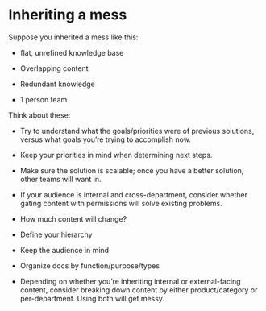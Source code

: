 
# Inheriting a mess



Suppose you inherited a mess like this:

* flat, unrefined knowledge base

* Overlapping content

* Redundant knowledge

* 1 person team

Think about these:

* Try to understand what the goals/priorities were of previous solutions, versus what goals you’re trying to accomplish now.

* Keep your priorities in mind when determining next steps.

* Make sure the solution is scalable; once you have a better solution, other teams will want in.

* If your audience is internal and cross-department, consider whether gating content with permissions will solve existing problems.

* How much content will change?

* Define your hierarchy

* Keep the audience in mind

* Organize docs by function/purpose/types

* Depending on whether you’re inheriting internal or external-facing content, consider breaking down content by either product/category or per-department. Using both will get messy.
